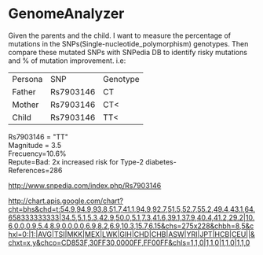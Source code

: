 # GenomeAnalyzer
Given the parents and the child. I want to measure the percentage of mutations in the SNPs(Single-nucleotide_polymorphism) genotypes. Then compare these mutated SNPs with SNPedia DB to identify risky mutations and % of mutation improvement.
i.e:

<table>
  <tr>
    <td>Persona</td>
    <td>SNP</td>		
    <td>Genotype</td>
  </tr>
  <tr>
    <td>Father</td>
    <td>Rs7903146</td>		
    <td>CT</td>
  </tr>
  <tr>
    <td>Mother</td>
    <td>Rs7903146</td>		
    <td>CT<</td>
  </tr>
    <tr>
    <td>Child</td>
    <td>Rs7903146</td>		
    <td>TT<</td>
  </tr>
</table>

Rs7903146 = "TT" <br>
Magnitude = 3.5<br>
Frecuency=10.6%<br>
Repute=Bad: 2x increased risk for Type-2 diabetes- <br>
References=286<br>

http://www.snpedia.com/index.php/Rs7903146

http://chart.apis.google.com/chart?cht=bhs&chd=t:54.9,94.9,93.8,51.7,41.1,94.9,92.7,51.5,52.7,55.2,49.4,43.1,64.658333333333|34.5,5.1,5.3,42.9,50.0,5.1,7.3,41.6,39.1,37.9,40.4,41.2,29.2|10.6,0.0,0.9,5.4,8.9,0.0,0.0,6.9,8.2,6.9,10.3,15.7,6.15&chs=275x228&chbh=8,5&chxl=0:|1:|AVG|TSI|MKK|MEX|LWK|GIH|CHD|CHB|ASW|YRI|JPT|HCB|CEU||&chxt=x,y&chco=CD853F,30FF30,0000FF,FF00FF&chls=1,1,0|1,1,0|1,1,0|1,1,0
